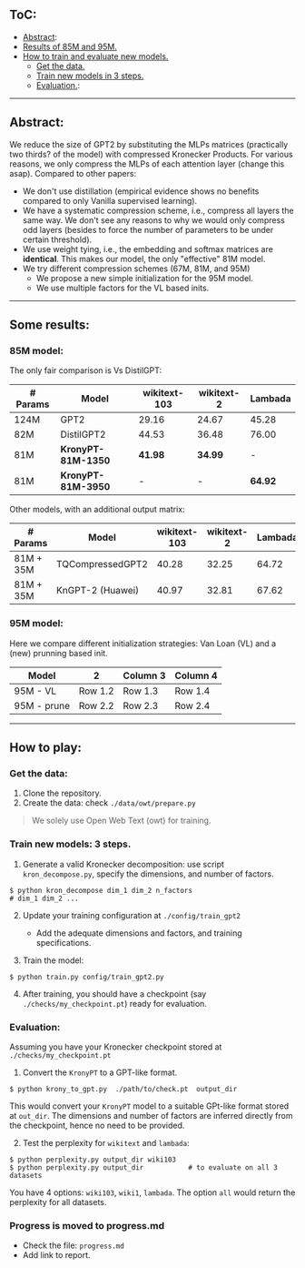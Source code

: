 ## ToC:

* [Abstract](#Abstract):
* [Results of 85M and 95M.](#Results)
* [How to train and evaluate new models.](#play)
    * [Get the data.](#data)
    * [Train new models in 3 steps.](#Train)
    * [Evaluation.](#Eval):


---
## Abstract:<a name="Abstract"> 

We reduce the size of GPT2 by substituting the MLPs matrices (practically two thirds? of the model) with compressed Kronecker Products. For various reasons, we only compress the MLPs of each attention layer (change this asap). Compared to other papers:

* We don't use distillation (empirical evidence shows no benefits compared to only Vanilla supervised learning).
* We have a systematic compression scheme, i.e., compress all layers the same way. We don't see any reasons to why we would only compress odd layers (besides to force the number of parameters to be under certain threshold).
* We use weight tying, i.e., the embedding and softmax  matrices are **identical**. This makes our model, the only "effective" 81M model.
* We try different compression schemes (67M, 81M, and 95M)
    * We propose a new simple initialization for the 95M model. 
    * We use multiple factors for the VL based inits.

---
## Some results:<a name="results"> 
### 85M model:

The only fair comparison is Vs DistilGPT:

| # Params  | Model            | wikitext-103 | wikitext-2 | Lambada |
| --- | --- | --- | --- | --- |
| 124M      | GPT2              | 29.16        | 24.67      | 45.28      |
| 82M       | DistilGPT2        | 44.53        | 36.48      | 76.00      |
| 81M       | **KronyPT-81M-1350**  | **41.98**        | **34.99**      | -          |
| 81M       | **KronyPT-81M-3950**  | -            | -          | **64.92**      |


Other models, with an additional output matrix:  

| # Params  | Model            | wikitext-103 | wikitext-2 | Lambada |
| --- | --- | --- | --- | --- |
| 81M + 35M      | TQCompressedGPT2  | 40.28        | 32.25      | 64.72      |
| 81M + 35M      | KnGPT-2 (Huawei)  | 40.97        | 32.81      | 67.62      |


### 95M model:

Here we compare different initialization strategies: Van Loan (VL) and a (new) prunning based init.

| Model       | 2 | Column 3 | Column 4 |
|----------   |----------|----------|----------|
| 95M - VL    | Row 1.2  | Row 1.3  | Row 1.4  |
| 95M - prune | Row 2.2  | Row 2.3  | Row 2.4  |


---
## How to play: <a name="play"> 
### Get the data: <a name="data"> 
1. Clone the repository.
2. Create the data: check `./data/owt/prepare.py` 
> We solely use Open Web Text (owt) for training. 

### Train new models: 3 steps.<a name="Train"> 

1. Generate a valid Kronecker decomposition: use script `kron_decompose.py`, specify the dimensions, and number of factors.
```
$ python kron_decompose dim_1 dim_2 n_factors
# dim_1 dim_2 ...
```

2. Update your training configuration at `./config/train_gpt2`
	* Add the adequate dimensions and factors, and training specifications.


3. Train the model:
```
$ python train.py config/train_gpt2.py
```

4. After training, you should have a checkpoint (say `./checks/my_checkpoint.pt`) ready for evaluation.
### Evaluation: <a name="eval"> 

Assuming you have your Kronecker checkpoint stored at `./checks/my_checkpoint.pt`

1. Convert the `KronyPT`  to a GPT-like format.
```
$ python krony_to_gpt.py  ./path/to/check.pt  output_dir 
```

This would convert your `KronyPT` model to a suitable GPt-like format stored at `out_dir`. The dimensions and number of factors are inferred directly from the checkpoint, hence no need to be provided.

2. Test the perplexity for `wikitext` and `lambada`:

```
$ python perplexity.py output_dir wiki103
$ python perplexity.py output_dir 			# to evaluate on all 3 datasets

```
You have 4 options: `wiki103`, `wiki1`, `lambada`. The option `all` would return the perplexity for all datasets.

### Progress is moved to progress.md

* Check the file: `progress.md` 
* Add link to report. 
